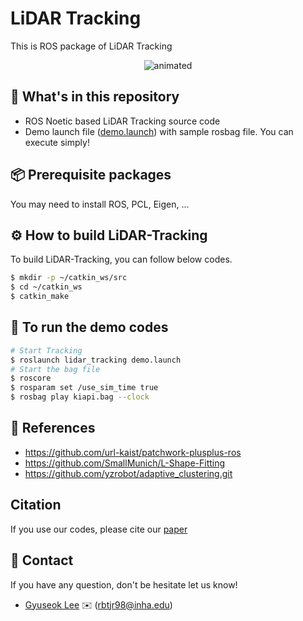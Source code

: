 # LiDAR Tracking

This is ROS package of LiDAR Tracking

<p align="center"><img src=pictures/demo.gif alt="animated" /></p>


## :open_file_folder: What's in this repository

* ROS Noetic based LiDAR Tracking source code
* Demo launch file ([demo.launch][launchlink]) with sample rosbag file. You can execute simply!

[launchlink]: https://github.com/inha-cvl/LiDAR-Tracking/tree/main/launch

## :package: Prerequisite packages
You may need to install ROS, PCL, Eigen, ...

## :gear: How to build LiDAR-Tracking
To build LiDAR-Tracking, you can follow below codes.

```bash
$ mkdir -p ~/catkin_ws/src
$ cd ~/catkin_ws
$ catkin_make
```

## :runner: To run the demo codes

```bash
# Start Tracking
$ roslaunch lidar_tracking demo.launch
# Start the bag file
$ roscore
$ rosparam set /use_sim_time true
$ rosbag play kiapi.bag --clock
```

## :pushpin: References
- https://github.com/url-kaist/patchwork-plusplus-ros
- https://github.com/SmallMunich/L-Shape-Fitting
- https://github.com/yzrobot/adaptive_clustering.git

## Citation
If you use our codes, please cite our [paper]


[paper]: --


## :postbox: Contact
If you have any question, don't be hesitate let us know!

* [Gyuseok Lee][link] :envelope: (rbtjr98@inha.edu)

[link]: https://github.com/Lee-Gyu-Seok

